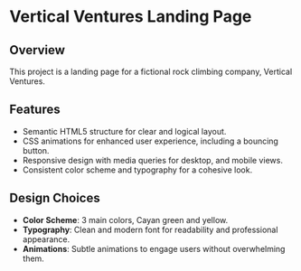 # Vertical Ventures Landing Page

## Overview
This project is a landing page for a fictional rock climbing company, Vertical Ventures. 

## Features
- Semantic HTML5 structure for clear and logical layout.
- CSS animations for enhanced user experience, including a bouncing button.
- Responsive design with media queries for desktop, and mobile views.
- Consistent color scheme and typography for a cohesive look.

## Design Choices
- **Color Scheme**: 3 main colors, Cayan green and yellow.
- **Typography**: Clean and modern font for readability and professional appearance.
- **Animations**: Subtle animations to engage users without overwhelming them.

